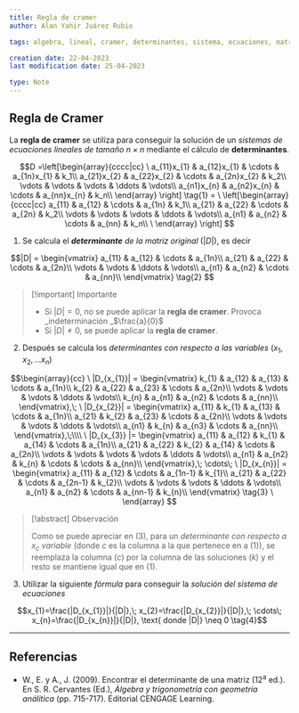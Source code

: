 ```yaml
---
title: Regla de cramer
author: Alan Yahir Juárez Rubio

tags: algebra, lineal, cramer, determinantes, sistema, ecuaciones, matriz 

creation date: 22-04-2023
last modification date: 25-04-2023

type: Note
---
```


## Regla de Cramer

La **regla de cramer** se utiliza para conseguir la solución de un _sistemas de ecuaciones lineales de tamaño $n\times n$_ mediante el cálculo de **determinantes**.

$$D =\left[\begin{array}{cccc|cc}
\
a_{11}x_{1} & a_{12}x_{1} & \cdots & a_{1n}x_{1}  & k_1\\
a_{21}x_{2} & a_{22}x_{2} & \cdots & a_{2n}x_{2}  & k_2\\
\vdots      & \vdots      & \vdots & \ddots       & \vdots\\ 
a_{n1}x_{n} & a_{n2}x_{n} & \cdots & a_{nn}x_{n} & k_n\\
\end{array} \right] \tag{1} =
\
\left[\begin{array}{cccc|cc}
a_{11} & a_{12} & \cdots & a_{1n} & k_1\\
a_{21} & a_{22} & \cdots & a_{2n} & k_2\\
\vdots & \vdots & \vdots & \ddots & \vdots\\ 
a_{n1} & a_{n2} & \cdots & a_{nn} & k_n\\
\
\end{array} \right]
$$

1. Se calcula el _**determinante** de la matriz original_ ($|D|$), es decir

$$|D| = \begin{vmatrix}
a_{11} & a_{12} & \cdots & a_{1n}\\
a_{21} & a_{22} & \cdots & a_{2n}\\
\vdots & \vdots & \ddots & \vdots\\ 
a_{n1} & a_{n2} & \cdots & a_{nn}\\
\end{vmatrix} \tag{2}
$$

> [!important] Importante
> 
> - Si $|D| = 0$, no se puede aplicar la **regla de cramer**. Provoca _indeterminación _$\frac{a}{0}$
> - Si $|D| \neq 0$, se puede aplicar la **regla de cramer**.

2. Después se calcula los _determinantes con respecto a las variables_ ($x_{1}, x_{2},\dots x_{n}$)

$$\begin{array}{cc}
\
|D_{x_{1}}| = \begin{vmatrix}
k_{1}  & a_{12} & a_{13} & \cdots & a_{1n}\\
k_{2}  & a_{22} & a_{23} & \cdots & a_{2n}\\
\vdots & \vdots & \vdots & \ddots & \vdots\\ 
k_{n}  & a_{n1} & a_{n2} & \cdots & a_{nn}\\
\end{vmatrix},\;
\
|D_{x_{2}}| = \begin{vmatrix}
a_{11} & k_{1}  &   a_{13} & \cdots & a_{1n}\\
a_{21} & k_{2}  &   a_{23} & \cdots & a_{2n}\\
\vdots & \vdots & \vdots   & \ddots & \vdots\\ 
a_{n1} & k_{n}  &   a_{n3} & \cdots & a_{nn}\\
\end{vmatrix},\;\\\\
\
|D_{x_{3}} |= \begin{vmatrix}
a_{11} & a_{12} & k_{1}  & a_{14} & \cdots & a_{1n}\\
a_{21} & a_{22} & k_{2}  & a_{14} & \cdots & a_{2n}\\
\vdots & \vdots & \vdots & \vdots & \ddots & \vdots\\ 
a_{n1} & a_{n2} & k_{n}  & \cdots & \cdots & a_{nn}\\
\end{vmatrix},\; \cdots\;
\
|D_{x_{n}}| = \begin{vmatrix}
a_{11} & a_{12} & \cdots & a_{1n-1} & k_{1}\\
a_{21} & a_{22} & \cdots & a_{2n-1} & k_{2}\\
\vdots & \vdots & \vdots & \ddots   & \vdots\\ 
a_{n1} & a_{n2} & \cdots & a_{nn-1} & k_{n}\\
\end{vmatrix} \tag{3}
\
\end{array}
$$

> [!abstract] Observación
> 
> Como se puede apreciar en $(3)$, para un *determinante con respecto a $x_{c}$ variable* (donde $c$ es la columna a la que pertenece en a $(1)$), se reemplaza la columna ($c$) por la columna de las soluciones ($k$) y el resto se mantiene igual que en $(1)$.

3. Utilizar la siguiente _fórmula_ para conseguir la _solución del sistema de ecuaciones_

$$x_{1}=\frac{|D_{x_{1}}|}{|D|},\; x_{2}=\frac{|D_{x_{2}}|}{|D|},\; \cdots\; x_{n}=\frac{|D_{x_{n}}|}{|D|}, \text{ donde |D|} \neq 0 \tag{4}$$

---
## Referencias

- W., E. y A., J. (2009). Encontrar el determinante de una matriz (12<sup>a</sup> ed.). En S. R. Cervantes (Ed.), _Álgebra y trigonometría con geometría análitica_ (pp. 715-717). Editorial CENGAGE Learning.
